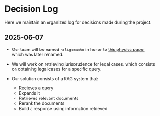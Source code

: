 # Decision Log

Here we maintain an organized log for decisions made during the project.

## 2025-06-07

- Our team will be named `noligomacho` in honor to [this physics paper](https://web3.arxiv.org/abs/1712.02240v1)
which was later renamed.

- We will work on retrieving jurisprudence for legal cases, which consists on
obtaining legal cases for a specific query.

- Our solution consists of a RAG system that:
  - Recieves a query
  - Expands it
  - Retrieves relevant documents
  - Rerank the documents
  - Build a response using information retrieved
